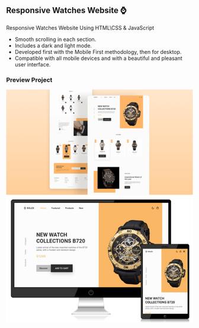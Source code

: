 ## Responsive Watches Website ⌚

Responsive Watches Website Using HTML\CSS & JavaScript

- Smooth scrolling in each section.
- Includes a dark and light mode.
- Developed first with the Mobile First methodology, then for desktop.
- Compatible with all mobile devices and with a beautiful and pleasant user interface.



### Preview Project

<img src="preview.png" alt="Preview Project" />
<img src="watches_website.png" alt="Preview Project" />

